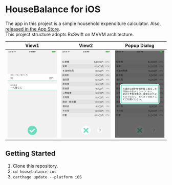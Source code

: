 # HouseBalance for iOS

The app in this project is a simple household expenditure calculator. Also, [released in the App Store](http://goo.gl/G2EVwQ).  
This project structure adopts RxSwift on MVVM architecture.

| View1 | View2 | Popup Dialog |
|-|-|-|
| ![Home](.github/home.png) | ![Result](.github/result.png) | ![Help](.github/help.png) |

## Getting Started

1. Clone this repository.
1. `cd housebalance-ios`
1. `carthage update --platform iOS`
